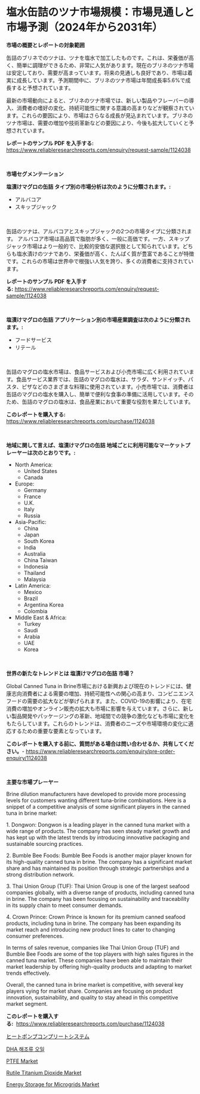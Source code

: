 <p><h1>塩水缶詰のツナ市場規模：市場見通しと市場予測（2024年から2031年）</h1></p><p><strong>市場の概要とレポートの対象範囲</strong></p>
<p><p>缶詰のブリネでのツナは、ツナを塩水で加工したものです。これは、栄養価が高く、簡単に調理ができるため、非常に人気があります。現在のブリネのツナ市場は安定しており、需要が高まっています。将来の見通しも良好であり、市場は着実に成長しています。予測期間中に、ブリネのツナ市場は年間成長率5.6%で成長すると予想されています。</p><p>最新の市場動向によると、ブリネのツナ市場では、新しい製品やフレーバーの導入、消費者の嗜好の変化、持続可能性に関する意識の高まりなどが観察されています。これらの要因により、市場はさらなる成長が見込まれています。ブリネのツナ市場は、需要の増加や技術革新などの要因により、今後も拡大していくと予想されています。</p></p>
<p><strong>レポートのサンプル PDF を入手する:</strong> <a href="https://www.reliableresearchreports.com/enquiry/request-sample/1124038">https://www.reliableresearchreports.com/enquiry/request-sample/1124038</a></p>
<p>&nbsp;</p>
<p><strong>市場セグメンテーション</strong></p>
<p><strong>塩漬けマグロの缶詰 タイプ別の市場分析は次のように分類されます。:</strong></p>
<p><ul><li>アルバコア</li><li>スキップジャック</li></ul></p>
<p>&nbsp;</p>
<p><p>缶詰のツナは、アルバコアとスキップジャックの2つの市場タイプに分類されます。 アルバコア市場は高品質で脂肪が多く、一般に高価です。一方、スキップジャック市場はより一般的で、比較的安価な選択肢として知られています。どちらも塩水漬けのツナであり、栄養価が高く、たんぱく質が豊富であることが特徴です。これらの市場は世界中で根強い人気を誇り、多くの消費者に支持されています。</p></p>
<p><strong>レポートのサンプル PDF を入手する:</strong>&nbsp;<a href="https://www.reliableresearchreports.com/enquiry/request-sample/1124038">https://www.reliableresearchreports.com/enquiry/request-sample/1124038</a></p>
<p>&nbsp;</p>
<p><strong> 塩漬けマグロの缶詰 アプリケーション別の市場産業調査は次のように分類されます。:</strong></p>
<p><ul><li>フードサービス</li><li>リテール</li></ul></p>
<p>&nbsp;</p>
<p><p>缶詰のマグロの塩水市場は、食品サービスおよび小売市場に広く利用されています。食品サービス業界では、缶詰のマグロの塩水は、サラダ、サンドイッチ、パスタ、ピザなどのさまざまな料理に使用されています。小売市場では、消費者は缶詰のマグロの塩水を購入し、簡単で便利な食事の準備に活用しています。そのため、缶詰のマグロの塩水は、食品産業において重要な役割を果たしています。</p></p>
<p><strong>このレポートを購入する:</strong>&nbsp; <a href="https://www.reliableresearchreports.com/purchase/1124038">https://www.reliableresearchreports.com/purchase/1124038</a></p>
<p>&nbsp;</p>
<p><strong>地域に関して言えば、塩漬けマグロの缶詰 地域ごとに利用可能なマーケットプレーヤーは次のとおりです。:</strong></p>
<p><ul>
    <li>
        North America:
        <ul>
            <li>United States</li>
            <li>Canada</li>
        </ul>
    </li>
    <li>
        Europe:
        <ul>
            <li>Germany</li>
            <li>France</li>
            <li>U.K.</li>
            <li>Italy</li>
            <li>Russia</li>
        </ul>
    </li>
    <li>
        Asia-Pacific:
        <ul>
            <li>China</li>
            <li>Japan</li>
            <li>South Korea</li>
            <li>India</li>
            <li>Australia</li>
            <li>China Taiwan</li>
            <li>Indonesia</li>
            <li>Thailand</li>
            <li>Malaysia</li>
        </ul>
    </li>
    <li>
        Latin America:
        <ul>
            <li>Mexico</li>
            <li>Brazil</li>
            <li>Argentina Korea</li>
            <li>Colombia</li>
        </ul>
    </li>
    <li>
        Middle East & Africa:
        <ul>
            <li>Turkey</li>
            <li>Saudi</li>
            <li>Arabia</li>
            <li>UAE</li>
            <li>Korea</li>
        </ul>
    </li>
    </ul></p>
<p>&nbsp;</p>
<p><strong>世界の新たなトレンドとは 塩漬けマグロの缶詰 市場？</strong></p>
<p><p>Global Canned Tuna in Brine市場における新興および現在のトレンドには、健康志向消費者による需要の増加、持続可能性への関心の高まり、コンビニエンスフードの需要の拡大などが挙げられます。また、COVID-19の影響により、在宅消費の増加やオンライン販売の拡大も市場に影響を与えています。さらに、新しい製品開発やパッケージングの革新、地域間での競争の激化なども市場に変化をもたらしています。これらのトレンドは、消費者のニーズや市場環境の変化に適応するための重要な要素となっています。</p></p>
<p><strong>このレポートを購入する前に、質問がある場合は問い合わせるか、共有してください。</strong>- <a href="https://www.reliableresearchreports.com/enquiry/pre-order-enquiry/1124038">https://www.reliableresearchreports.com/enquiry/pre-order-enquiry/1124038</a></p>
<p>&nbsp;</p>
<p><strong>主要な市場プレーヤー</strong></p>
<p><p>Brine dilution manufacturers have developed to provide more processing levels for customers wanting different tuna-brine combinations. Here is a snippet of a competitive analysis of some significant players in the canned tuna in brine market:</p><p>1. Dongwon: Dongwon is a leading player in the canned tuna market with a wide range of products. The company has seen steady market growth and has kept up with the latest trends by introducing innovative packaging and sustainable sourcing practices.</p><p>2. Bumble Bee Foods: Bumble Bee Foods is another major player known for its high-quality canned tuna in brine. The company has a significant market share and has maintained its position through strategic partnerships and a strong distribution network.</p><p>3. Thai Union Group (TUF): Thai Union Group is one of the largest seafood companies globally, with a diverse range of products, including canned tuna in brine. The company has been focusing on sustainability and traceability in its supply chain to meet consumer demands.</p><p>4. Crown Prince: Crown Prince is known for its premium canned seafood products, including tuna in brine. The company has been expanding its market reach and introducing new product lines to cater to changing consumer preferences.</p><p>In terms of sales revenue, companies like Thai Union Group (TUF) and Bumble Bee Foods are some of the top players with high sales figures in the canned tuna market. These companies have been able to maintain their market leadership by offering high-quality products and adapting to market trends effectively.</p><p>Overall, the canned tuna in brine market is competitive, with several key players vying for market share. Companies are focusing on product innovation, sustainability, and quality to stay ahead in this competitive market segment.</p></p>
<p><strong>このレポートを購入する:</strong>&nbsp;&nbsp;<a href="https://www.reliableresearchreports.com/purchase/1124038">https://www.reliableresearchreports.com/purchase/1124038</a></p>
<p><p><a href="https://github.com/joaejkdzgyljvo6/Market-Research-Report-List-1/blob/main/1090153189884.md">ヒートポンプコンプリートシステム</a></p><p><a href="https://github.com/idcefvhkdut6/Market-Research-Report-List-1/blob/main/2515619189758.md">DHA 해조류 오일</a></p><p><a href="https://issuu.com/reportprime-2/docs/ptfe-market-size-2030.pptx">PTFE Market</a></p><p><a href="https://issuu.com/reportprime-2/docs/rutile-titanium-dioxide-market-size-2030.pptx">Rutile Titanium Dioxide Market</a></p><p><a href="https://view.publitas.com/reportprime-1/energy-storage-for-microgrids-market-size-market-trends-and-growth-outlook-forecasted-for-period-from-2024-to-2031/">Energy Storage for Microgrids Market</a></p></p>